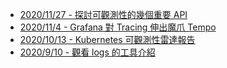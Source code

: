 - [2020/11/27 - 探討可觀測性的幾個重要 API](https://www.facebook.com/technologynoteniu/posts/168920628275411)
- [2020/11/4 - Grafana 對 Tracing 伸出魔爪 Tempo](https://www.facebook.com/technologynoteniu/posts/152229139944560)
- [2020/10/13 - Kubernetes 可觀測性雷達報告](https://www.facebook.com/technologynoteniu/posts/142819904218817)
- [2020/9/10 - 觀看 logs 的工具介紹](https://www.facebook.com/technologynoteniu/posts/118213933346081)
